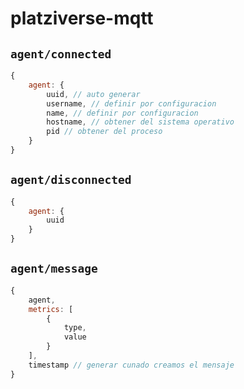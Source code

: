 # platziverse-mqtt

## `agent/connected`

```js
{
    agent: {
        uuid, // auto generar
        username, // definir por configuracion
        name, // definir por configuracion
        hostname, // obtener del sistema operativo
        pid // obtener del proceso
    }
}
```

## `agent/disconnected`

```js
{
    agent: {
        uuid
    }
}
```

## `agent/message`

```js
{
    agent,
    metrics: [
        {
            type,
            value
        }
    ],
    timestamp // generar cunado creamos el mensaje
}
```